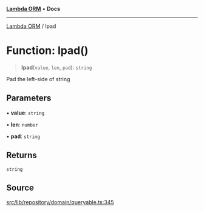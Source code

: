 [**Lambda ORM**](../README.md) • **Docs**

***

[Lambda ORM](../README.md) / lpad

# Function: lpad()

> **lpad**(`value`, `len`, `pad`): `string`

Pad the left-side of string

## Parameters

• **value**: `string`

• **len**: `number`

• **pad**: `string`

## Returns

`string`

## Source

[src/lib/repository/domain/queryable.ts:345](https://github.com/lambda-orm/lambdaorm-base/blob/b218b3f63a52b1177feec1e7ed5eb0f37947c503/src/lib/repository/domain/queryable.ts#L345)
